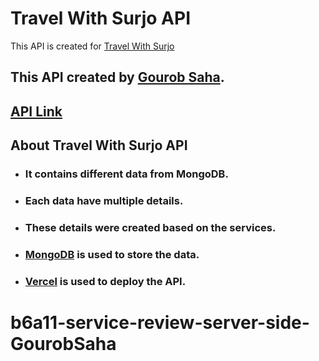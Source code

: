 # Travel With Surjo API
This API is created for [Travel With Surjo](https://travel-with-surjo.web.app/)

## This API created by [Gourob Saha](https://github.com/GourobSaha).

## [API Link](https://travel-more-server.vercel.app/services)

## About Travel With Surjo API

- ### It contains different data from MongoDB.
- ### Each data have multiple details.
- ### These details were created based on the services.
- ### [MongoDB](https://www.mongodb.com/) is used to store the data.
- ### [Vercel](https://vercel.com/) is used to deploy the API.

# b6a11-service-review-server-side-GourobSaha
